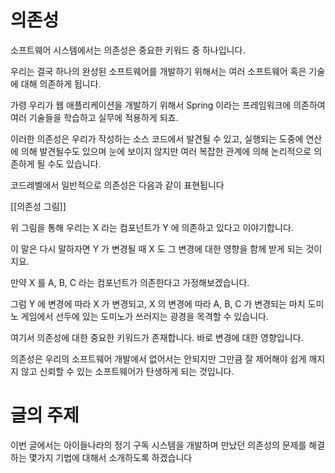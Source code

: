 # 의존성

소프트웨어 시스템에서는 의존성은 중요한 키워드 중 하나입니다.

우리는 결국 하나의 완성된 소프트웨어를 개발하기 위해서는 여러 소프트웨어 혹은 기술에 대해 의존하게 됩니다.

가령 우리가 웹 애플리케이션을 개발하기 위해서 Spring 이라는 프레임워크에 의존하여 여러 기술들을 학습하고 실무에 적용하게 되죠.

이러한 의존성은 우리가 작성하는 소스 코드에서 발견될 수 있고, 실행되는 도중에 연산에 의해 발견될수도 있으며 눈에 보이지 않지만 여러 복잡한 관계에 의해 논리적으로 의존하게 될 수도 있습니다.

코드레벨에서 일반적으로 의존성은 다음과 같이 표현됩니다

[[의존성 그림]]

위 그림을 통해 우리는 X 라는 컴포넌트가 Y 에 의존하고 있다고 이야기합니다.

이 말은 다시 말하자면 Y 가 변경될 때 X 도 그 변경에 대한 영향을 함께 받게 되는 것이지요.

만약 X 를 A, B, C 라는 컴포넌트가 의존한다고 가정해보겠습니다.

그럼 Y 에 변경에 따라 X 가 변경되고, X 의 변경에 따라 A, B, C 가 변경되는 마치 도미노 게임에서 선두에 있는 도미노가 쓰러지는 광경을 목격할 수 있습니다.

여기서 의존성에 대한 중요한 키워드가 존재합니다. 바로 변경에 대한 영향입니다.

의존성은 우리의 소프트웨어 개발에서 없어서는 안되지만 그만큼 잘 제어해야 쉽게 깨지지 않고 신뢰할 수 있는 소프트웨어가 탄생하게 되는 것입니다.

# 글의 주제

이번 글에서는 아이들나라의 정기 구독 시스템을 개발하며 만났던 의존성의 문제를 해결하는 몇가지 기법에 대해서 소개하도록 하겠습니다

